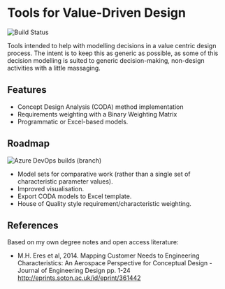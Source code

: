Tools for Value-Driven Design
=============================

![Build Status][master-build-status]


Tools intended to help with modelling decisions in a value centric
design process. The intent is to keep this as generic as possible, as
some of this decision modelling is suited to generic decision-making,
non-design activities with a little massaging.

Features
-------

  - Concept Design Analysis (CODA) method implementation
  - Requirements weighting with a Binary Weighting Matrix
  - Programmatic or Excel-based models.

Roadmap
-------

![Azure DevOps builds (branch)][develop-build-status]

  - Model sets for comparative work (rather than a single set of
	characteristic parameter values). 
  - Improved visualisation.
  - Export CODA models to Excel template.
  - House of Quality style requirement/characteristic weighting.


References
----------

Based on my own degree notes and open access literature:

  - M.H. Eres et al, 2014. Mapping Customer Needs to Engineering
	Characteristics: An Aerospace Perspective for Conceptual Design -
	Journal of Engineering Design pp. 1-24
	<http://eprints.soton.ac.uk/id/eprint/361442>

<!-- statuses -->
[master-build-status]: https://dev.azure.com/corriander/code-projects/_apis/build/status/corriander.vdd?branchName=master
[develop-build-status]: https://img.shields.io/azure-devops/build/corriander/d4da21a7-9ca1-4ecd-a01c-790771205d03/1/develop?label=develop&style=plastic
